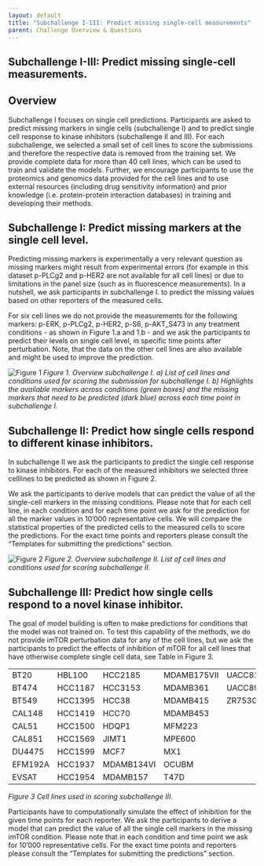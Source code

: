 ```yaml
---
layout: default
title: "Subchallenge I-III: Predict missing single-cell measurements"
parent: Challenge Overview & Questions
---
```


## Subchallenge I-III: Predict missing single-cell measurements.

## Overview
Subchallenge I focuses on single cell predictions. Participants are asked to predict missing markers in single cells (subchallenge I) and to predict single cell response to kinase inhibitors (subchallenge II and III). For each subchallenge, we selected a small set of cell lines to score the submissions and therefore the respective data is removed from the training set. We provide complete data for more than 40 cell lines, which can be used to train and validate the models. Further, we encourage participants to use the proteomics and genomics data provided for the cell lines and to use external resources (including drug sensitivity information) and prior knowledge (i.e. protein-protein interaction databases) in training and developing their methods.

## Subchallenge I: Predict missing markers at the single cell level.
Predicting missing markers is experimentally a very relevant question as missing markers might result from experimental errors (for example in this dataset p-PLCg2 and p-HER2 are not available for all cell lines) or due to limitations in the panel size (such as in fluorescence measurements). In a nutshell, we ask participants in subchallenge I. to predict the missing values based on other reporters of the measured cells.

For six cell lines we do not provide the measurements for the following markers: p-ERK, p-PLCg2, p-HER2, p-S6, p-AKT_S473 in any treatment conditions - as shown in Figure 1.a and 1.b - and we ask the participants to predict their levels on single cell level, in specific time points after perturbation. Note, that the data on the other cell lines are also available and might be used to improve the prediction.

![Figure 1](../../../assets/images/challenge_overview/subchallenges_i_iii/figure1_aim1.1.jpg)
_Figure 1. Overview subchallenge I. a) List of cell lines and conditions used for scoring the submission for subchallenge I. b) Highlights the available markers across conditions (green boxes) and the missing markers that need to be predicted (dark blue) across each time point in subchallenge I._

## Subchallenge II: Predict how single cells respond to different kinase inhibitors.
In subchallenge II we ask the participants to predict the single cell response to kinase inhibitors. For each of the measured inhibitors we selected three celllines to be predicted as shown in Figure 2.

We ask the participants to derive models that can predict the value of all the single-cell markers in the missing conditions. Please note that for each cell line, in each condition and for each time point we ask for the prediction for all the marker values in 10’000 representative cells. We will compare the statistical properties of the predicted cells to the measured cells to score the predictions. For the exact time points and reporters please consult the “Templates for submitting the predictions” section.

![Figure 2](../../../assets/images/challenge_overview/subchallenges_i_iii/figure2_aim1.2.1.jpg)
_Figure 2. Overview subchallenge II. List of cell lines and conditions used for scoring subchallenge II._

## Subchallenge III: Predict how single cells respond to a novel kinase inhibitor.
The goal of model building is often to make predictions for conditions that the model was not trained on. To test this capability of the methods, we do not provide imTOR perturbation data for any of the cell lines, but we ask the participants to predict the effects of inhibition of mTOR for all cell lines that have otherwise complete single cell data, see Table in Figure 3.

||||||
| --- | --- | --- | --- | --- |
| BT20 | HBL100 | HCC2185 | MDAMB175VII | UACC812|
| BT474 | HCC1187 | HCC3153 | MDAMB361 | UACC893 |
| BT549 | HCC1395 |	HCC38 | MDAMB415 | ZR7530 |
| CAL148 | HCC1419 | HCC70 | MDAMB453 | |
| CAL51 | HCC1500 | HDQP1 | MFM223| |
| CAL851 | HCC1569 | JIMT1 | MPE600 | |
| DU4475 | HCC1599 | MCF7 | MX1 | |
| EFM192A |	HCC1937 | MDAMB134VI | OCUBM | |
| EVSAT | HCC1954 | MDAMB157 | T47D | |

_Figure 3 Cell lines used in scoring subchallenge III._

Participants have to computationally simulate the effect of inhibition for the given time points for each reporter. We ask the participants to derive a model that can predict the value of all the single cell markers in the missing imTOR condition. Please note that in each condition and time point we ask for 10’000 representative cells. For the exact time points and reporters please consult the “Templates for submitting the predictions” section.